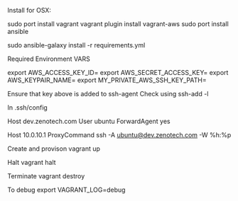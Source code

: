 

Install for OSX:

sudo port install vagrant
vagrant plugin install vagrant-aws
sudo port install ansible

sudo ansible-galaxy install -r requirements.yml

Required Environment VARS

export AWS_ACCESS_KEY_ID=
export AWS_SECRET_ACCESS_KEY=
export AWS_KEYPAIR_NAME=
export MY_PRIVATE_AWS_SSH_KEY_PATH=


Ensure that key above is added to ssh-agent
Check using ssh-add -l

In .ssh/config

Host dev.zenotech.com
 User ubuntu
 ForwardAgent yes

Host 10.0.10.1
 ProxyCommand ssh -A ubuntu@dev.zenotech.com -W %h:%p



Create and provison
vagrant up

Halt
vagrant halt

Terminate
vagrant destroy

To debug
export VAGRANT_LOG=debug

